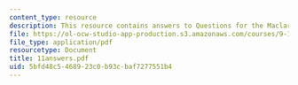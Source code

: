 ```yaml
---
content_type: resource
description: This resource contains answers to Questions for the Maclaren, et al paper.
file: https://ol-ocw-studio-app-production.s3.amazonaws.com/courses/9-12-experimental-molecular-neurobiology-fall-2006/5bfd48c5468923c0b93cbaf7277551b4_11answers.pdf
file_type: application/pdf
resourcetype: Document
title: 11answers.pdf
uid: 5bfd48c5-4689-23c0-b93c-baf7277551b4
---
```


